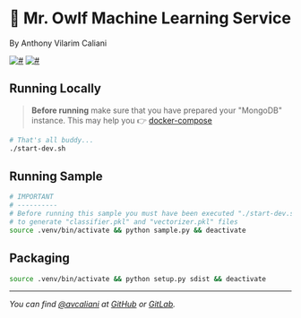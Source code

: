 # 🤖 Mr. Owlf Machine Learning Service
By Anthony Vilarim Caliani

[![#](https://img.shields.io/badge/licence-MIT-lightseagreen.svg)](#) [![#](https://img.shields.io/badge/python-3.7.x-yellow.svg)](#)

## Running Locally

> **Before running** make sure that you have prepared your "MongoDB" instance. This may help you 👉 [docker-compose](../mongodb/docker-compose.yml)

```bash
# That's all buddy...
./start-dev.sh
```

## Running Sample

```bash
# IMPORTANT 
# ----------
# Before running this sample you must have been executed "./start-dev.sh" at least once
# to generate "classifier.pkl" and "vectorizer.pkl" files
source .venv/bin/activate && python sample.py && deactivate
```

## Packaging

```bash
source .venv/bin/activate && python setup.py sdist && deactivate
```

---

_You can find [@avcaliani](#) at [GitHub](https://github.com/avcaliani) or [GitLab](https://gitlab.com/avcaliani)._